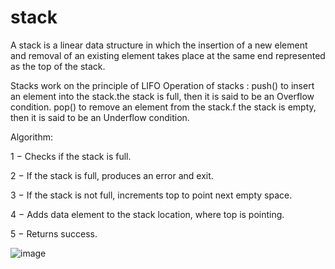 # stack
A stack is a linear data structure in which the insertion of a new element and removal of an existing element takes place at the same end represented as the top of the stack.

Stacks work on the principle of LIFO Operation of stacks : push() to insert an element into the stack.the stack is full, then it is said to be an Overflow condition. pop() to remove an element from the stack.f the stack is empty, then it is said to be an Underflow condition.

Algorithm:

1 − Checks if the stack is full.

2 − If the stack is full, produces an error and exit.

3 − If the stack is not full, increments top to point next empty space.

4 − Adds data element to the stack location, where top is pointing.

5 − Returns success.


![image](https://user-images.githubusercontent.com/124857336/234474837-3f6b2c8c-2987-4777-9b0f-9ae42c5afab1.png)
